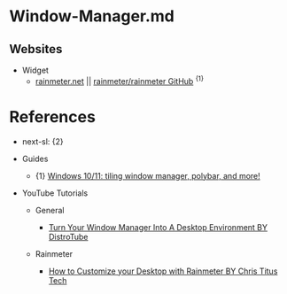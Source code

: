 # Window-Manager.md

## Websites

* Widget
  * [rainmeter.net](https://www.rainmeter.net/) || [rainmeter/rainmeter GitHub](https://github.com/rainmeter/rainmeter) <sup>{1}</sup>

# References

* next-sl: {2}

* Guides
  * {1} [Windows 10/11: tiling window manager, polybar, and more!](https://www.reddit.com/r/WindowsHacking/comments/uumlu1/windows_1011_tiling_window_manager_polybar_and/)

* YouTube Tutorials
  
  * General
    * [Turn Your Window Manager Into A Desktop Environment BY DistroTube](https://www.youtube.com/watch?v=FX26s8INUYo)

  * Rainmeter
    * [How to Customize your Desktop with Rainmeter BY Chris Titus Tech](https://www.youtube.com/watch?v=WROzWPK3iw8)
